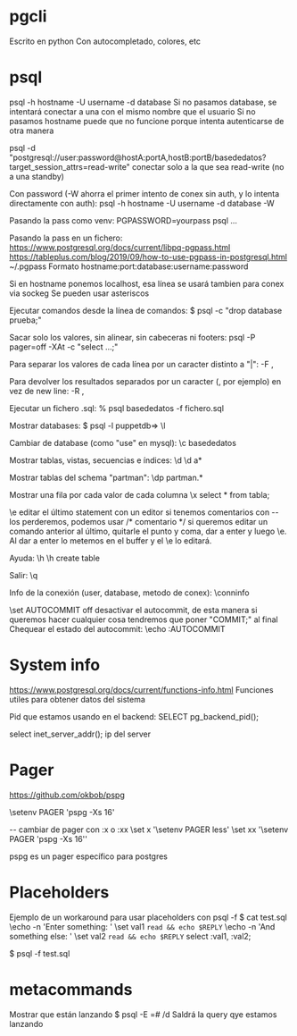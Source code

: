 # pgcli
Escrito en python
Con autocompletado, colores, etc


# psql
psql -h hostname -U username -d database
  Si no pasamos database, se intentará conectar a una con el mismo nombre que el usuario
  Si no pasamos hostname puede que no funcione porque intenta autenticarse de otra manera

psql -d "postgresql://user:password@hostA:portA,hostB:portB/basededatos?target_session_attrs=read-write"
  conectar solo a la que sea read-write (no a una standby)

Con password (-W ahorra el primer intento de conex sin auth, y lo intenta directamente con auth):
psql -h hostname -U username -d database -W

Pasando la pass como venv:
PGPASSWORD=yourpass psql ...

Pasando la pass en un fichero:
https://www.postgresql.org/docs/current/libpq-pgpass.html
https://tableplus.com/blog/2019/09/how-to-use-pgpass-in-postgresql.html
~/.pgpass
Formato
hostname:port:database:username:password

Si en hostname ponemos localhost, esa línea se usará tambien para conex via sockeg
Se pueden usar asteriscos


Ejecutar comandos desde la línea de comandos:
$ psql -c "drop database prueba;"

Sacar solo los valores, sin alinear, sin cabeceras ni footers:
psql -P pager=off -XAt -c "select ...;"

Para separar los valores de cada línea por un caracter distinto a "|":
-F ,

Para devolver los resultados separados por un caracter (, por ejemplo) en vez de new line:
-R ,


Ejecutar un fichero .sql:
% psql basededatos -f fichero.sql

Mostrar databases:
$ psql -l
puppetdb=> \l

Cambiar de database (como "use" en mysql):
\c basededatos

Mostrar tablas, vistas, secuencias e índices:
\d
\d a*

Mostrar tablas del schema "partman":
\dp partman.*

Mostrar una fila por cada valor de cada columna
\x
select * from tabla;

\e
editar el último statement con un editor
si tenemos comentarios con -- los perderemos, podemos usar /* comentario */
si queremos editar un comando anterior al último, quitarle el punto y coma, dar a enter y luego \e.
Al dar a enter lo metemos en el buffer y el \e lo editará.

Ayuda:
\h
\h create table

Salir:
\q

Info de la conexión (user, database, metodo de conex):
\conninfo

\set AUTOCOMMIT off
desactivar el autocommit, de esta manera si queremos hacer cualquier cosa tendremos que poner "COMMIT;" al final
Chequear el estado del autocommit:
\echo :AUTOCOMMIT


# System info
https://www.postgresql.org/docs/current/functions-info.html
Funciones utiles para obtener datos del sistema

Pid que estamos usando en el backend:
SELECT pg_backend_pid();

select inet_server_addr();
  ip del server


# Pager
https://github.com/okbob/pspg

\setenv PAGER 'pspg -Xs 16'

-- cambiar de pager con :x o :xx
\set x '\\setenv PAGER less'
\set xx '\\setenv PAGER \'pspg -Xs 16\''


pspg es un pager específico para postgres


# Placeholders
Ejemplo de un workaround para usar placeholders con psql -f
$ cat test.sql
\echo -n 'Enter something: '
\set val1 `read && echo $REPLY`
\echo -n 'And something else: '
\set val2 `read && echo $REPLY`
select :val1, :val2;

$ psql -f test.sql


# metacommands
Mostrar que están lanzando
$ psql -E
=# /d
Saldrá la query qye estamos lanzando
